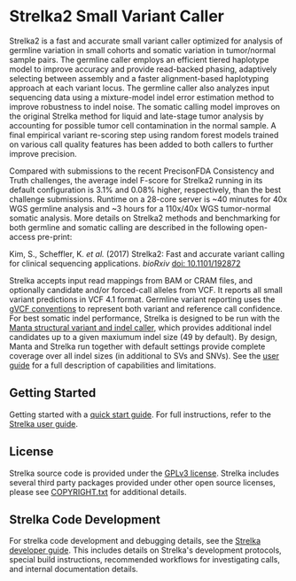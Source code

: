 Strelka2 Small Variant Caller
============================

Strelka2 is a fast and accurate small variant caller optimized for analysis of germline variation in small cohorts and somatic variation in tumor/normal sample pairs. The germline caller employs an efficient tiered haplotype model to improve accuracy and provide read-backed phasing, adaptively selecting between assembly and a faster alignment-based haplotyping approach at each variant locus. The germline caller also analyzes input sequencing data using a mixture-model indel error estimation method to improve robustness to indel noise. The somatic calling model improves on the original Strelka method for liquid and late-stage tumor analysis by accounting for possible tumor cell contamination in the normal sample. A final empirical variant re-scoring step using random forest models trained on various call quality features has been added to both callers to further improve precision.

Compared with submissions to the recent PrecisonFDA Consistency and Truth challenges, the average indel F-score for Strelka2 running in its default configuration is 3.1% and 0.08% higher, respectively, than the best challenge submissions. Runtime on a 28-core server is ~40 minutes for 40x WGS germline analysis and ~3 hours for a 110x/40x WGS tumor-normal somatic analysis. More details on Strelka2 methods and benchmarking for both germline and somatic calling are described in the following open-access pre-print:

Kim, S., Scheffler, K. *et al.* (2017) Strelka2: Fast and accurate variant calling for clinical sequencing applications. *bioRxiv* [doi: 10.1101/192872][preprint]

Strelka accepts input read mappings from BAM or CRAM files, and optionally candidate and/or forced-call alleles from VCF. It reports all small variant predictions in VCF 4.1 format. Germline variant reporting uses the [gVCF conventions][gvcfPage] to represent both variant and reference
call confidence. For best somatic indel performance, Strelka is designed to be run with the [Manta structural variant and indel caller][manta], which provides additional indel candidates up to a given maxiumum indel size (49 by default). By design, Manta and Strelka run together with default settings provide complete coverage over all indel sizes (in additional to SVs and SNVs). See the [user guide][UserGuide] for a full description of capabilities and limitations.

[preprint]:http://dx.doi.org/10.1101/192872
[gvcfPage]:https://sites.google.com/site/gvcftools/home/about-gvcf
[manta]:https://github.com/Illumina/manta
[QuickStart]:docs/userGuide/quickStart.md
[UserGuide]:docs/userGuide/README.md

Getting Started
---------------
Getting started with a [quick start guide][QuickStart]. For full instructions, refer to the [Strelka user guide][UserGuide].


License
-------

Strelka source code is provided under the [GPLv3 license](LICENSE.txt).
Strelka includes several third party packages provided under other
open source licenses, please see [COPYRIGHT.txt](COPYRIGHT.txt)
for additional details.


Strelka Code Development
------------------------

For strelka code development and debugging details, see the
[Strelka developer guide][DeveloperGuide]. This includes details
on Strelka's development protocols, special build instructions,
recommended workflows for investigating
calls, and internal documentation details.

[DeveloperGuide]:docs/developerGuide/README.md
